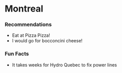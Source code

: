 # Montreal

### Recommendations
- Eat at Pizza Pizza!
- I would go for bocconcini cheese!

### Fun Facts
- It takes weeks for Hydro Quebec to fix power lines

